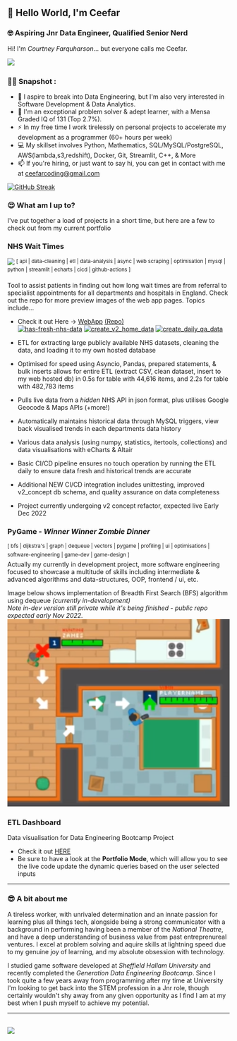 ## 👋 Hello World, I'm Ceefar  
### 🤓 Aspiring Jnr Data Engineer, Qualified Senior Nerd  

Hi! I'm _Courtney Farquharson_... but everyone calls me Ceefar. 

<div>
  <img src="https://thehardgainerbible.com/wp-content/uploads/2020/02/meselect2.png" width="300"/>
</div> 

### :man_technologist: Snapshot :

- :telescope: I aspire to break into Data Engineering, but I'm also very interested in Software Development & Data Analytics.
- :seedling: I'm an exceptional problem solver & adept learner, with a Mensa Graded IQ of 131 (Top 2.7%).
- :zap: In my free time I work tirelessly on personal projects to accelerate my development as a programmer (60+ hours per week)
- 💻 My skillset involves Python, Mathematics, SQL/MySQL/PostgreSQL, AWS(lambda,s3,redshift), Docker, Git, Streamlit, C++, & More
- :mailbox: If you're hiring, or just want to say hi,  you can get in contact with me at ceefarcoding@gmail.com
  
   
[![GitHub Streak](http://github-readme-streak-stats.herokuapp.com?user=ceefar&theme=calm)](https://git.io/streak-stats)
  
  

### 😍 What am I up to?

I've put together a load of projects in a short time, but here are a few to check out from my current portfolio  
  
### NHS Wait Times   
<img src="https://github.com/ceefar/NHS_wait_times/blob/main/v2_home_concept_preview.png" width="800">   
<sup>[ api | data-cleaning | etl | data-analysis | async | web scraping | optimisation | mysql | python | streamlit | echarts | cicd | github-actions ]</sup>    
  
Tool to assist patients in finding out how long wait times are from referral to specialist appointments for all departments and hospitals in England. Check out the repo for more preview images of the web app pages. Topics include...   
  
- Check it out Here -> [WebApp](https://ceefar-nhs.streamlitapp.com/) [(Repo)](https://github.com/ceefar/NHS_wait_times)  
[![has-fresh-nhs-data](https://github.com/ceefar/NHS_wait_times/actions/workflows/confirm_data_or_run_etl.yml/badge.svg?event=schedule)](https://github.com/ceefar/NHS_wait_times/actions/workflows/confirm_data_or_run_etl.yml) [![create_v2_home_data](https://github.com/ceefar/NHS_wait_times/actions/workflows/create_v2_home_data.yml/badge.svg)](https://github.com/ceefar/NHS_wait_times/actions/workflows/create_v2_home_data.yml) [![create_daily_qa_data](https://github.com/ceefar/NHS_wait_times/actions/workflows/create_v2_qa_data_basic.yml/badge.svg)](https://github.com/ceefar/NHS_wait_times/actions/workflows/create_v2_qa_data_basic.yml)  
  
- ETL for extracting large publicly available NHS datasets, cleaning the data, and loading it to my own hosted database
- Optimised for speed using Asyncio, Pandas, prepared statements, & bulk inserts allows for entire ETL (extract CSV, clean dataset, insert to my web hosted db) in 0.5s for table with 44,616 items, and 2.2s for table with 482,783 items
- Pulls live data from a *hidden* NHS API in json format, plus utilises Google Geocode & Maps APIs (+more!) 
- Automatically maintains historical data through MySQL triggers, view back visualised trends in each departments data history 
- Various data analysis (using numpy, statistics, itertools, collections) and data visualisations with eCharts & Altair
- Basic CI/CD pipeline ensures no touch operation by running the ETL daily to ensure data fresh and historical trends are accurate 
- Additional NEW CI/CD integration includes unittesting, improved v2_concept db schema, and quality assurance on data completeness
- Project currently undergoing v2 concept refactor, expected live Early Dec 2022
     
     
### PyGame - *Winner Winner Zombie Dinner*    
<sup>[ bfs | dijkstra's | graph | dequeue | vectors | pygame | profiling | ui | optimisations | software-engineering | game-dev | game-design ]</sup>     
Actually my currently in development project, more software engineering focused to showcase a multitude of skills including intermediate & advanced algorithms and data-structures, OOP, frontend / ui, etc.   
  
Image below shows implementation of Breadth First Search (BFS) algorithm using dequeue *(currently in-development)*   
*Note in-dev version still private while it's being finished - public repo expected early Nov 2022.*    
<img src="https://github.com/ceefar/PyGame/blob/master/RepoImages/pathfinding2.png" width="600">         
   
   
### ETL Dashboard   
Data visualisation for Data Engineering Bootcamp Project  
- Check it out [HERE](https://ceefar-etl-dashboard-app-insights-7xqywv.streamlitapp.com/)  
- Be sure to have a look at the **Portfolio Mode**, which will allow you to see the live code update the dynamic queries based on the user selected inputs  
  
  
---
  
### :sunglasses: A bit about me  
  
A tireless worker, with unrivaled determination and an innate passion for learning plus all things tech, alongside being a strong communicator with a background in performing having been a member of the _National Theatre_, and have a deep understanding of business value from past entreprenureal ventures. I excel at problem solving and aquire skills at lightning speed due to my genuine joy of learning, and my absolute obsession with technology.

I studied game software developed at _Sheffield Hallam University_ and recently completed the _Generation Data Engineering Bootcamp_. Since I took quite a few years away from programming after my time at University I'm looking to get back into the STEM profession in a Jnr role, though certainly wouldn't shy away from any given opportunity as I find I am at my best when I push myself to achieve my potential.
  
  
---
  

<div>
  <img src="https://komarev.com/ghpvc/?username=ceefar&style=for-the-badge&color=orange" alt=""/>
  <img alt='' src='https://img.shields.io/badge/Mensa_IQ - 131-100000?style=for-the-badge&logo=&logoColor=white&labelColor=626262&color=3206AD'/>
</div>
<div>
<!-- <img alt="youtube views" src="https://github-readme-youtube-stats.herokuapp.com/views/index.php?id=UCEo08PjhwFLc4Je2OWmkbAg&key=AIzaSyC52e2XmT5tLchD4oPB7AqUf3aa1YZ3ysc&style=for-the-badge"/>
 <img alt="youtube views" src="https://github-readme-youtube-stats.herokuapp.com/subscribers/index.php?id=UCEo08PjhwFLc4Je2OWmkbAg&key=AIzaSyC52e2XmT5tLchD4oPB7AqUf3aa1YZ3ysc&style=for-the-badge"/>
-->
</div>

<div id="header">
  <img src="https://thehardgainerbible.com/wp-content/uploads/2022/05/yes_i_made_this_myself-1.gif" width="200"/>
</div>  
  
